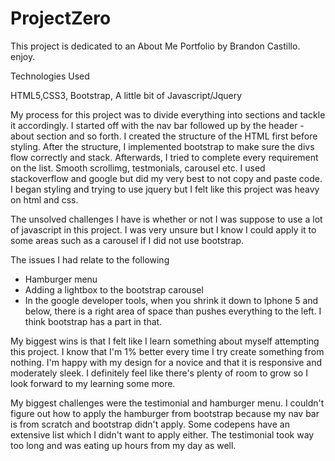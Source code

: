 # ProjectZero
This project is dedicated to an About Me Portfolio by Brandon Castillo. enjoy.

Technologies Used

HTML5,CSS3, Bootstrap, A little bit of Javascript/Jquery

My process for this project was to divide everything into sections and tackle it accordingly. I started off with the nav bar followed up by the header - about section and so forth. I created the structure of the HTML first before styling. After the structure, I implemented bootstrap to make sure the divs flow correctly and stack. Afterwards, I tried to complete every requirement on the list. Smooth scrollimg, testmonials, carousel etc. I used stackoverflow and google but did my very best to not copy and paste code. I began styling and trying to use jquery but I felt like this project was heavy on html and css. 

The unsolved challenges I have is whether or not I was suppose to use a lot of javascript in this project. I was very unsure but I know I could apply it to some areas such as a carousel if I did not use bootstrap. 

The issues I had relate to the following
- Hamburger menu
- Adding a lightbox to the bootstrap carousel
- In the google developer tools, when you shrink it down to Iphone 5 and below, there is a right area of space than pushes everything to the left. I think bootstrap has a part in that.

My biggest wins is that I felt like I learn something about myself attempting this project. I know that I'm 1% better every time I try create something from nothing. 
I'm happy with my design for a novice and that it is responsive and moderately sleek. I definitely feel like there's plenty of room to grow so I look forward to my learning some more. 

My biggest challenges were the testimonial and hamburger menu. I couldn't figure out how to apply the hamburger from bootstrap because my nav bar is from scratch and bootstrap didn't apply. Some codepens have an extensive list which I didn't want to apply either. The testimonial took way too long and was eating up hours from my day as well. 





